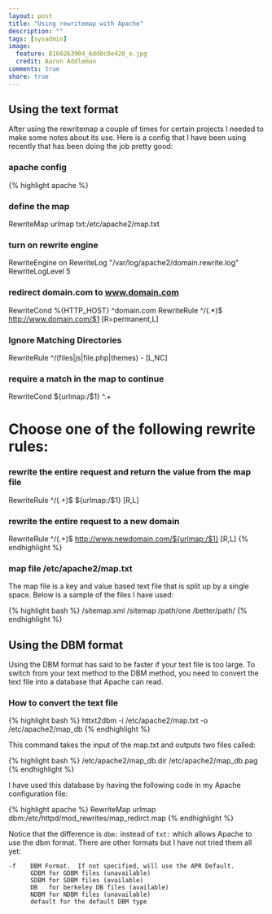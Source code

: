 ```yaml
---
layout: post
title: "Using rewritemap with Apache"
description: ""
tags: [sysadmin]
image:
  feature: 8160263904_6dd8c8e420_o.jpg
  credit: Aaron Addleman
comments: true
share: true
---
```


## Using the text format

After using the rewritemap a couple of times for certain projects I needed to make some notes about its use. Here is a config that I have been using recently that has been doing the job pretty good:

### apache config

{% highlight apache %}
### define the map
RewriteMap urlmap txt:/etc/apache2/map.txt

### turn on rewrite engine
RewriteEngine on
RewriteLog "/var/log/apache2/domain.rewrite.log"
RewriteLogLevel 5

### redirect domain.com to www.domain.com
RewriteCond %{HTTP_HOST} ^domain.com
RewriteRule ^/(.*)$ http://www.domain.com/$1 [R=permanent,L]

### Ignore Matching Directories
RewriteRule ^/(files|js|file.php|themes) - [L,NC]

### require a match in the map to continue
RewriteCond ${urlmap:/$1} ^.+

# Choose one of the following rewrite rules:

### rewrite the entire request and return the value from the map file
RewriteRule ^/(.+)$ ${urlmap:/$1} [R,L]
### rewrite the entire request to a new domain
RewriteRule ^/(.+)$ http://www.newdomain.com/${urlmap:/$1} [R,L]
{% endhighlight %}

### map file /etc/apache2/map.txt

The map file is a key and value based text file that is split up by a single space. Below is a sample of the files I have used:

{% highlight bash %}
/sitemap.xml /sitemap
/path/one /better/path/
{% endhighlight %}

## Using the DBM format

Using the DBM format has said to be faster if your text file is too large. To switch from your text method to the DBM method, you need to convert the text file into a database that Apache can read.

### How to convert the text file

{% highlight bash %}
httxt2dbm -i /etc/apache2/map.txt -o /etc/apache2/map_db
{% endhighlight %}

This command takes the input of the map.txt and outputs two files called:

{% highlight bash %}
/etc/apache2/map_db.dir
/etc/apache2/map_db.pag
{% endhighlight %}

I have used this database by having the following code in my Apache configuration file:

{% highlight apache %}
RewriteMap urlmap dbm:/etc/httpd/mod_rewrites/map_redirct.map
{% endhighlight %}

Notice that the difference is `dbm:` instead of `txt:` which allows Apache to use the dbm format. There are other formats but I have not tried them all yet:


    -f    DBM Format.  If not specified, will use the APR Default.
          GDBM for GDBM files (unavailable)
          SDBM for SDBM files (available)
          DB   for berkeley DB files (available)
          NDBM for NDBM files (unavailable)
          default for the default DBM type

